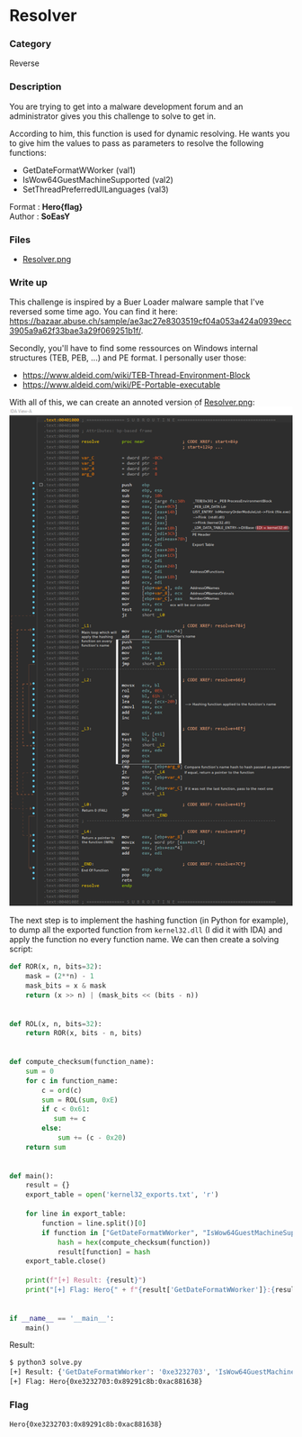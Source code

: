 # Resolver

### Category

Reverse

### Description

You are trying to get into a malware development forum and an administrator gives you this challenge to solve to get in.

According to him, this function is used for dynamic resolving.
He wants you to give him the values to pass as parameters to resolve the following functions:
- GetDateFormatWWorker (val1)
- IsWow64GuestMachineSupported (val2)
- SetThreadPreferredUILanguages (val3)


Format : **Hero{flag}**<br>
Author : **SoEasY**

### Files

 - [Resolver.png](Resolver.png)

### Write up

This challenge is inspired by a Buer Loader malware sample that I've reversed some time ago. You can find it here: https://bazaar.abuse.ch/sample/ae3ac27e8303519cf04a053a424a0939ecc3905a9a62f33bae3a29f069251b1f/.

Secondly, you'll have to find some ressources on Windows internal structures (TEB, PEB, ...) and PE format. I personally user those:
- https://www.aldeid.com/wiki/TEB-Thread-Environment-Block
- https://www.aldeid.com/wiki/PE-Portable-executable

With all of this, we can create an annoted version of [Resolver.png](Resolver.png):
![Resolver_annoted.png](Resolver_annoted.png)

The next step is to implement the hashing function (in Python for example), to dump all the exported function from `kernel32.dll` (I did it with IDA) and apply the function no every function name. We can then create a solving script:

```py
def ROR(x, n, bits=32):
    mask = (2**n) - 1
    mask_bits = x & mask
    return (x >> n) | (mask_bits << (bits - n))


def ROL(x, n, bits=32):
    return ROR(x, bits - n, bits)


def compute_checksum(function_name):
    sum = 0
    for c in function_name:
        c = ord(c)
        sum = ROL(sum, 0xE)
        if c < 0x61:
           sum += c
        else:
            sum += (c - 0x20)
    return sum


def main():
    result = {}
    export_table = open('kernel32_exports.txt', 'r')

    for line in export_table:
        function = line.split()[0]
        if function in ["GetDateFormatWWorker", "IsWow64GuestMachineSupported", "SetThreadPreferredUILanguages"]:
            hash = hex(compute_checksum(function))
            result[function] = hash
    export_table.close()
    
    print(f"[+] Result: {result}")
    print("[+] Flag: Hero{" + f"{result['GetDateFormatWWorker']}:{result['IsWow64GuestMachineSupported']}:{result['SetThreadPreferredUILanguages']}" + "}")


if __name__ == '__main__':
    main()
```
Result:
```bash
$ python3 solve.py 
[+] Result: {'GetDateFormatWWorker': '0xe3232703', 'IsWow64GuestMachineSupported': '0x89291c8b', 'SetThreadPreferredUILanguages': '0xac881638'}
[+] Flag: Hero{0xe3232703:0x89291c8b:0xac881638}
```

### Flag

```
Hero{0xe3232703:0x89291c8b:0xac881638}
```

